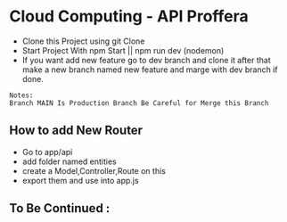 # Cloud Computing - API Proffera
- Clone this Project using git Clone
- Start Project With npm Start || npm run dev (nodemon)
- If you want add new feature go to dev branch and clone it after that make a new branch named new feature and marge with dev branch if done.

```
Notes:
Branch MAIN Is Production Branch Be Careful for Merge this Branch
```
## How to add New Router
- Go to app/api
- add folder named entities
- create a Model,Controller,Route on this
- export them and use into app.js

## To Be Continued : 